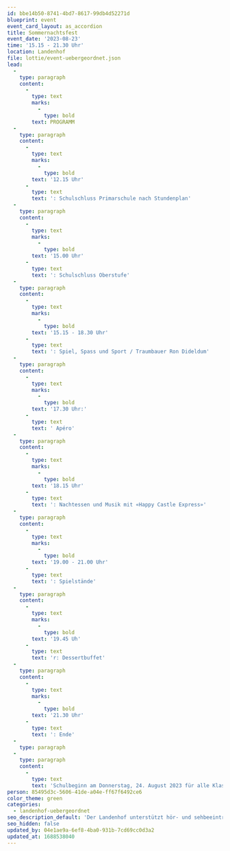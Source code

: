 ```yaml
---
id: bbe14b50-8741-4bd7-8617-99db4d52271d
blueprint: event
event_card_layout: as_accordion
title: Sommernachtsfest
event_date: '2023-08-23'
time: '15.15 - 21.30 Uhr'
location: Landenhof
file: lottie/event-uebergeordnet.json
lead:
  -
    type: paragraph
    content:
      -
        type: text
        marks:
          -
            type: bold
        text: PROGRAMM
  -
    type: paragraph
    content:
      -
        type: text
        marks:
          -
            type: bold
        text: '12.15 Uhr'
      -
        type: text
        text: ': Schulschluss Primarschule nach Stundenplan'
  -
    type: paragraph
    content:
      -
        type: text
        marks:
          -
            type: bold
        text: '15.00 Uhr'
      -
        type: text
        text: ': Schulschluss Oberstufe'
  -
    type: paragraph
    content:
      -
        type: text
        marks:
          -
            type: bold
        text: '15.15 - 18.30 Uhr'
      -
        type: text
        text: ': Spiel, Spass und Sport / Traumbauer Ron Dideldum'
  -
    type: paragraph
    content:
      -
        type: text
        marks:
          -
            type: bold
        text: '17.30 Uhr:'
      -
        type: text
        text: ' Apéro'
  -
    type: paragraph
    content:
      -
        type: text
        marks:
          -
            type: bold
        text: '18.15 Uhr'
      -
        type: text
        text: ': Nachtessen und Musik mit «Happy Castle Express»'
  -
    type: paragraph
    content:
      -
        type: text
        marks:
          -
            type: bold
        text: '19.00 - 21.00 Uhr'
      -
        type: text
        text: ': Spielstände'
  -
    type: paragraph
    content:
      -
        type: text
        marks:
          -
            type: bold
        text: '19.45 Uh'
      -
        type: text
        text: 'r: Dessertbuffet'
  -
    type: paragraph
    content:
      -
        type: text
        marks:
          -
            type: bold
        text: '21.30 Uhr'
      -
        type: text
        text: ': Ende'
  -
    type: paragraph
  -
    type: paragraph
    content:
      -
        type: text
        text: 'Schulbeginn am Donnerstag, 24. August 2023 für alle Klassen: 8.50 Uhr'
person: 85495d3c-5606-41de-a04e-ff67f6492ce6
color_theme: green
categories:
  - landenhof-uebergeordnet
seo_description_default: 'Der Landenhof unterstützt hör- und sehbeeinträchtigte Kinder & Jugendliche in ihrem selbstbestimmten Leben durch Förderung ihrer Fähigkeiten & Entwicklung'
seo_hidden: false
updated_by: 04e1ae9a-6ef8-4ba0-931b-7cd69cc0d3a2
updated_at: 1688538040
---
```

